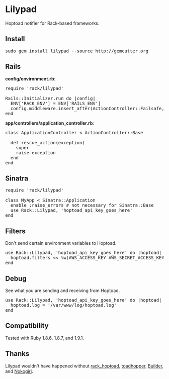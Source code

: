 Lilypad
=======

Hoptoad notifier for Rack-based frameworks.

Install
-------

<pre>
sudo gem install lilypad --source http://gemcutter.org
</pre>

Rails
-----

**config/environment.rb**:

<pre>
require 'rack/lilypad'

Rails::Initializer.run do |config|
  ENV['RACK_ENV'] = ENV['RAILS_ENV']
  config.middleware.insert_after(ActionController::Failsafe, Rack::Lilypad, 'hoptoad_api_key_goes_here')
end
</pre>

**app/controllers/application_controller.rb**:

<pre>
class ApplicationController < ActionController::Base

  def rescue_action(exception)
    super
    raise exception
  end
end
</pre>

Sinatra
-------

<pre>
require 'rack/lilypad'

class MyApp < Sinatra::Application
  enable :raise_errors # not necessary for Sinatra::Base
  use Rack::Lilypad, 'hoptoad_api_key_goes_here'
end
</pre>

Filters
-------

Don't send certain environment variables to Hoptoad.

<pre>
use Rack::Lilypad, 'hoptoad_api_key_goes_here' do |hoptoad|
  hoptoad.filters << %w(AWS_ACCESS_KEY AWS_SECRET_ACCESS_KEY AWS_ACCOUNT SSH_AUTH_SOCK)
end
</pre>

Debug
-----

See what you are sending and receiving from Hoptoad.

<pre>
use Rack::Lilypad, 'hoptoad_api_key_goes_here' do |hoptoad|
  hoptoad.log = '/var/www/log/hoptoad.log'
end
</pre>

Compatibility
-------------

Tested with Ruby 1.8.6, 1.8.7, and 1.9.1.

Thanks
------

Lilypad wouldn't have happened without [rack_hoptoad](http://github.com/atmos/rack_hoptoad), [toadhopper](http://github.com/toolmantim/toadhopper), [Builder](http://builder.rubyforge.org), and [Nokogiri](http://nokogiri.org).